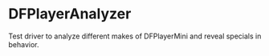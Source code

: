 # DFPlayerAnalyzer
Test driver to analyze different makes of DFPlayerMini and reveal specials in behavior.
